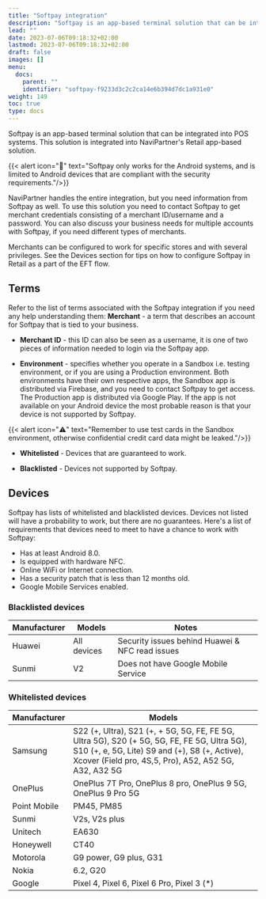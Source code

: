 ```yaml
---
title: "Softpay integration"
description: "Softpay is an app-based terminal solution that can be integrated into POS systems. This solution is integrated into NaviPartner's Retail app-based solution."
lead: ""
date: 2023-07-06T09:18:32+02:00
lastmod: 2023-07-06T09:18:32+02:00
draft: false
images: []
menu:
  docs:
    parent: ""
    identifier: "softpay-f9233d3c2c2ca14e6b394d7dc1a931e0"
weight: 149
toc: true
type: docs
---
```


Softpay is an app-based terminal solution that can be integrated into POS systems. This solution is integrated into NaviPartner's Retail app-based solution.

{{< alert icon="📝" text="Softpay only works for the Android systems, and is limited to Android devices that are compliant with the security requirements."/>}}


NaviPartner handles the entire integration, but you need information from Softpay as well. To use this solution you need to contact Softpay to get merchant credentials consisting of a merchant ID/username and a password. You can also discuss your business needs for multiple accounts with Softpay, if you need different types of merchants.

Merchants can be configured to work for specific stores and with several privileges. See the Devices section for tips on how to configure Softpay in Retail as a part of the EFT flow. 

## Terms

Refer to the list of terms associated with the Softpay integration if you need any help understanding them:
**Merchant** - a term that describes an account for Softpay that is tied to your business.

- **Merchant ID** - this ID can also be seen as a username, it is one of two pieces of information needed to login via the Softpay app.

- **Environment** - specifies whether you operate in a Sandbox i.e. testing environment, or if you are using a Production environment.
Both environments have their own respective apps, the Sandbox app is distributed via Firebase, and you need to contact Softpay to get access. The Production app is distributed via Google Play. If the app is not available on your Android device the most probable reason is that your device is not supported by Softpay.

{{< alert icon="⚠️" text="Remember to use test cards in the Sandbox environment, otherwise confidential credit card data might be leaked."/>}}

- **Whitelisted** - Devices that are guaranteed to work.

- **Blacklisted** - Devices not supported by Softpay.

## Devices

Softpay has lists of whitelisted and blacklisted devices. Devices not listed will have a probability to work, but there are no guarantees. Here's a list of requirements that devices need to meet to have a chance to work with Softpay:

- Has at least Android 8.0.
- Is equipped with hardware NFC.
- Online WiFi or Internet connection.
- Has a security patch that is less than 12 months old.
- Google Mobile Services enabled.

### Blacklisted devices

| Manufacturer  | Models        | Notes                                           |
|---------------|---------------|-------------------------------------------------|
| Huawei 	    | All devices   | Security issues behind Huawei & NFC read issues |
| Sunmi 	    | V2 	        | Does not have Google Mobile Service             |

### Whitelisted devices

| Manufacturer  | Models        |
|---------------|---------------|
| Samsung 	    | S22 (+, Ultra), S21 (+, + 5G, 5G, FE, FE 5G, Ultra 5G), S20 (+ 5G, 5G, FE, FE 5G, Ultra 5G), S10 (+, e, 5G, Lite) S9 and (+), S8 (+, Active), Xcover (Field pro, 4S,5, Pro), A52, A52 5G, A32, A32 5G |
| OnePlus 	    | OnePlus 7T Pro, OnePlus 8 pro, OnePlus 9 5G, OnePlus 9 Pro 5G| 	
| Point Mobile 	| PM45, PM85 |
| Sunmi 	    | V2s, V2s plus|
| Unitech 	    | EA630|
| Honeywell 	| CT40|
| Motorola 	    | G9 power, G9 plus, G31|
| Nokia 	    | 6.2, G20|
| Google 	    | Pixel 4, Pixel 6, Pixel 6 Pro, Pixel 3 (*)|